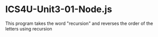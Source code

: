 # ICS4U-Unit3-01-Node.js
This program takes the word "recursion" and reverses the order of the letters using recursion
